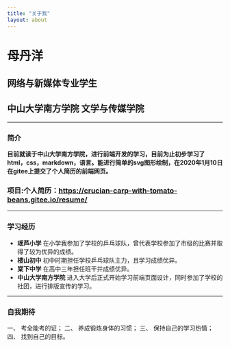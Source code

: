 ```yaml
---
title: "关于我"
layout: about
---
```

# 母丹洋
## 网络与新媒体专业学生
## 中山大学南方学院 文学与传媒学院 
***
### 简介
**目前就读于中山大学南方学院，进行前端开发的学习，目前为止初步学习了html，css，markdown，语言。能进行简单的svg图形绘制，在2020年1月10日在gitee上提交了个人简历的前端网页。**
### 项目:个人简历：https://crucian-carp-with-tomato-beans.gitee.io/resume/
***
### 学习经历
+ **瑶芦小学** 在小学我参加了学校的乒乓球队，曾代表学校参加了市级的比赛并取得了较为优异的成绩。
+ **楼山初中** 初中时期担任学校乒乓球队主力，且学习成绩优异。
+ **棠下中学** 在高中三年担任班干并成绩优异。
+ **中山大学南方学院**  进入大学后正式开始学习前端页面设计，同时参加了学校的社团，进行排版宣传的学习。
***
### 自我期待
一、 考全能考的证；
二、 养成锻炼身体的习惯；
三、 保持自己的学习热情；
四、 找到自己的目标。